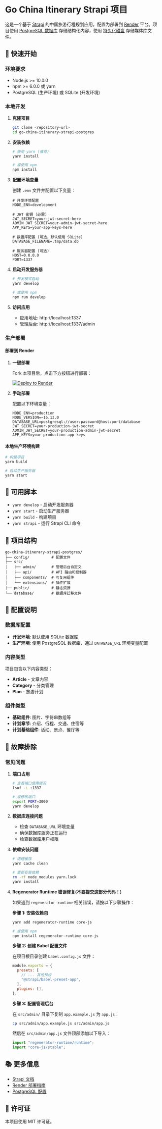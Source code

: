 # Go China Itinerary Strapi 项目

这是一个基于 [Strapi](https://strapi.io/) 的中国旅游行程规划应用，配置为部署到 [Render](https://render.com) 平台。项目使用 [PostgreSQL 数据库](https://render.com/docs/databases) 存储结构化内容，使用 [持久化磁盘](https://render.com/docs/disks) 存储媒体库文件。

## 🚀 快速开始

### 环境要求

- Node.js >= 10.0.0
- npm >= 6.0.0 或 yarn
- PostgreSQL (生产环境) 或 SQLite (开发环境)

### 本地开发

1. **克隆项目**
   ```bash
   git clone <repository-url>
   cd go-china-itinerary-strapi-postgres
   ```

2. **安装依赖**
   ```bash
   # 使用 yarn (推荐)
   yarn install
   
   # 或使用 npm
   npm install
   ```

3. **配置环境变量**
   
   创建 `.env` 文件并配置以下变量：
   ```env
   # 开发环境配置
   NODE_ENV=development
   
   # JWT 密钥 (必需)
   JWT_SECRET=your-jwt-secret-here
   ADMIN_JWT_SECRET=your-admin-jwt-secret-here
   APP_KEYS=your-app-keys-here
   
   # 数据库配置 (可选，默认使用 SQLite)
   DATABASE_FILENAME=.tmp/data.db
   
   # 服务器配置 (可选)
   HOST=0.0.0.0
   PORT=1337
   ```

4. **启动开发服务器**
   ```bash
   # 开发模式启动
   yarn develop
   
   # 或使用 npm
   npm run develop
   ```

5. **访问应用**
   - 应用地址: http://localhost:1337
   - 管理后台: http://localhost:1337/admin

### 生产部署

#### 部署到 Render

1. **一键部署**
   
   Fork 本项目后，点击下方按钮进行部署：
   
   [![Deploy to Render](https://render.com/images/deploy-to-render-button.svg)](https://render.com/deploy)

2. **手动部署**
   
   配置以下环境变量：
   ```env
   NODE_ENV=production
   NODE_VERSION=~16.13.0
   DATABASE_URL=postgresql://user:password@host:port/database
   JWT_SECRET=your-production-jwt-secret
   ADMIN_JWT_SECRET=your-production-admin-jwt-secret
   APP_KEYS=your-production-app-keys
   ```

#### 本地生产环境构建

```bash
# 构建项目
yarn build

# 启动生产服务器
yarn start
```

## 📝 可用脚本

- `yarn develop` - 启动开发服务器
- `yarn start` - 启动生产服务器
- `yarn build` - 构建项目
- `yarn strapi` - 运行 Strapi CLI 命令

## 📁 项目结构

```
go-china-itinerary-strapi-postgres/
├── config/          # 配置文件
├── src/
│   ├── admin/       # 管理后台自定义
│   ├── api/         # API 路由和控制器
│   ├── components/  # 可复用组件
│   └── extensions/  # 插件扩展
├── public/          # 静态资源
└── database/        # 数据库迁移文件
```

## 🔧 配置说明

### 数据库配置

- **开发环境**: 默认使用 SQLite 数据库
- **生产环境**: 使用 PostgreSQL 数据库，通过 `DATABASE_URL` 环境变量配置

### 内容类型

项目包含以下内容类型：

- **Article** - 文章内容
- **Category** - 分类管理
- **Plan** - 旅游计划

### 组件类型

- **基础组件**: 图片、字符串数组等
- **计划章节**: 介绍、行程、交通、住宿等
- **计划基础组件**: 活动、景点、餐厅等

## 🚨 故障排除

### 常见问题

1. **端口占用**
   ```bash
   # 查看端口使用情况
   lsof -i :1337
   
   # 或修改端口
   export PORT=3000
   yarn develop
   ```

2. **数据库连接问题**
   - 检查 `DATABASE_URL` 环境变量
   - 确保数据库服务正在运行
   - 检查数据库用户权限

3. **依赖安装问题**
   ```bash
   # 清理缓存
   yarn cache clean
   
   # 重新安装依赖
   rm -rf node_modules yarn.lock
   yarn install
   ```

4. **Regenerator Runtime 错误修复(不要提交这部分代码！)**
   
   如果遇到 `regenerator-runtime` 相关错误，请按以下步骤操作：
   
   **步骤 1: 安装依赖包**
   ```bash
   yarn add regenerator-runtime core-js
   
   # 或使用 npm
   npm install regenerator-runtime core-js
   ```
   
   **步骤 2: 创建 Babel 配置文件**
   
   在项目根目录创建 `babel.config.js` 文件：
   ```javascript
   module.exports = {
     presets: [
       // ... 其他预设
       "@strapi/babel-preset-app",
     ],
     plugins: [],
   };
   ```
   
   **步骤 3: 配置管理后台**
   
   在 `src/admin/` 目录下复制 `app.example.js` 为 `app.js`：
   ```bash
   cp src/admin/app.example.js src/admin/app.js
   ```
   
   然后在 `src/admin/app.js` 文件顶部添加以下导入：
   ```javascript
   import "regenerator-runtime/runtime";
   import "core-js/stable";
   ```

## 📚 更多信息

- [Strapi 文档](https://strapi.io/documentation)
- [Render 部署指南](https://render.com/docs/deploy-strapi)
- [PostgreSQL 配置](https://render.com/docs/databases)

## 📄 许可证

本项目使用 MIT 许可证。
